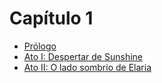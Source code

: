 # Capítulo 1

- [Prólogo](../1/prologue.md)
- [Ato I: Despertar de Sunshine](../1/I.md)
- [Ato II: O lado sombrio de Elaria](../1/II.md)
